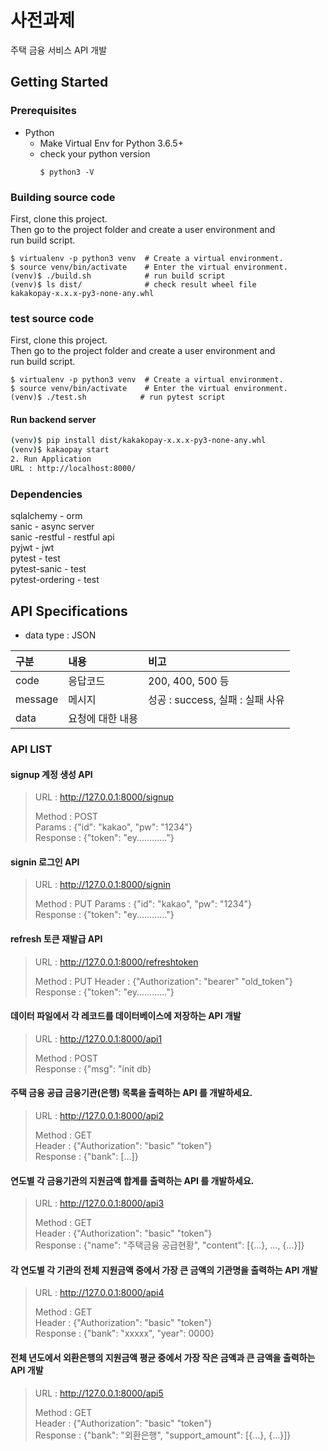 # 사전과제

주택 금융 서비스 API 개발

## Getting Started

### Prerequisites
- Python  
    + Make Virtual Env for Python 3.6.5+
    + check your python version
        ```shell
        $ python3 -V
        ```

### Building source code
First, clone this project.  
Then go to the project folder and create a user environment and  
run build script.

```shell
$ virtualenv -p python3 venv  # Create a virtual environment.
$ source venv/bin/activate    # Enter the virtual environment.
(venv)$ ./build.sh            # run build script
(venv)$ ls dist/              # check result wheel file
kakakopay-x.x.x-py3-none-any.whl
```

### test source code
First, clone this project.  
Then go to the project folder and create a user environment and  
run build script.

```shell
$ virtualenv -p python3 venv  # Create a virtual environment.
$ source venv/bin/activate    # Enter the virtual environment.
(venv)$ ./test.sh            # run pytest script
```

#### Run backend server
``` bash
(venv)$ pip install dist/kakakopay-x.x.x-py3-none-any.whl
(venv)$ kakaopay start
2. Run Application
URL : http://localhost:8000/
```

### Dependencies
sqlalchemy - orm  
sanic - async server  
sanic -restful - restful api  
pyjwt - jwt  
pytest - test  
pytest-sanic - test  
pytest-ordering - test  


## API Specifications

- data type : JSON 

| 구분    | 내용             | 비고                             |
| :------ | :--------------- | :------------------------------- |
| code    | 응답코드         | 200, 400, 500 등                 |
| message | 메시지           | 성공 : success, 실패 : 실패 사유 |
| data    | 요청에 대한 내용 |                                  |

### API LIST

#### signup 계정 생성 API

> URL : http://127.0.0.1:8000/signup
>
> Method : POST  
> Params : {"id": "kakao", "pw": "1234"}  
> Response : {"token": "ey............"}

#### signin 로그인 API

> URL : http://127.0.0.1:8000/signin
>
> Method : PUT
> Params : {"id": "kakao", "pw": "1234"}  
> Response : {"token": "ey............"}

#### refresh 토큰 재발급 API

> URL : http://127.0.0.1:8000/refreshtoken
>
> Method : PUT
> Header : {"Authorization": "bearer" "old_token"}  
> Response : {"token": "ey............"}

#### 데이터 파일에서 각 레코드를 데이터베이스에 저장하는 API 개발

> URL : http://127.0.0.1:8000/api1
>
> Method : POST  
> Response : {"msg":  "init db}

#### 주택 금융 공급 금융기관(은행) 목록을 출력하는 API 를 개발하세요.

> URL : http://127.0.0.1:8000/api2
>
> Method : GET  
> Header : {"Authorization": "basic" "token"}  
> Response : {"bank":  [...]}

#### 연도별 각 금융기관의 지원금액 합계를 출력하는 API 를 개발하세요.


> URL : http://127.0.0.1:8000/api3
>
> Method : GET  
> Header : {"Authorization": "basic" "token"}  
> Response : {"name": "주택금융 공급현황", "content": [{...}, ..., {...}]}

#### 각 연도별 각 기관의 전체 지원금액 중에서 가장 큰 금액의 기관명을 출력하는 API 개발

> URL : http://127.0.0.1:8000/api4
>
> Method : GET  
> Header : {"Authorization": "basic" "token"}  
> Response : {"bank": "xxxxx", "year": 0000}

#### 전체 년도에서 외환은행의 지원금액 평균 중에서 가장 작은 금액과 큰 금액을 출력하는 API 개발

> URL : http://127.0.0.1:8000/api5
>
> Method : GET  
> Header : {"Authorization": "basic" "token"}  
> Response : {"bank": "외환은행", "support_amount": [{...}, {...}]}
